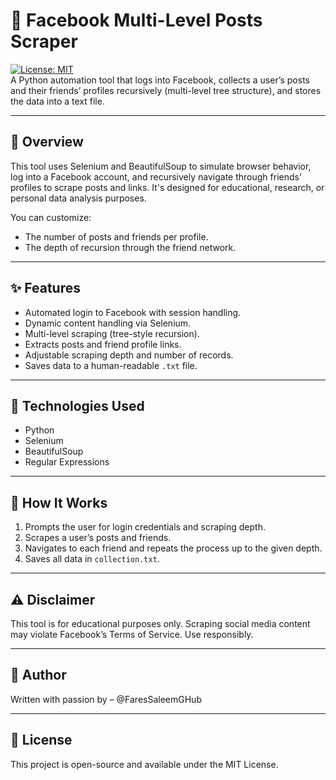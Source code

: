 # 📘 Facebook Multi-Level Posts Scraper
[![License: MIT](https://img.shields.io/badge/License-MIT-yellow.svg)](LICENSE) <br>
A Python automation tool that logs into Facebook, collects a user’s posts and their friends’ profiles recursively (multi-level tree structure), and stores the data into a text file.

---

## 📌 Overview
This tool uses Selenium and BeautifulSoup to simulate browser behavior, log into a Facebook account, and recursively navigate through friends' profiles to scrape posts and links. It's designed for educational, research, or personal data analysis purposes.

You can customize:
- The number of posts and friends per profile.
- The depth of recursion through the friend network.

---

## ✨ Features
- Automated login to Facebook with session handling.
- Dynamic content handling via Selenium.
- Multi-level scraping (tree-style recursion).
- Extracts posts and friend profile links.
- Adjustable scraping depth and number of records.
- Saves data to a human-readable `.txt` file.

---

## 🔧 Technologies Used
- Python
- Selenium
- BeautifulSoup
- Regular Expressions

---

## 🚀 How It Works
1. Prompts the user for login credentials and scraping depth.
2. Scrapes a user’s posts and friends.
3. Navigates to each friend and repeats the process up to the given depth.
4. Saves all data in `collection.txt`.

---

## ⚠️ Disclaimer
This tool is for educational purposes only. Scraping social media content may violate Facebook’s Terms of Service. Use responsibly.

---

## 👤 Author
Written with passion by – @FaresSaleemGHub

---

## 📜 License
This project is open-source and available under the MIT License.
